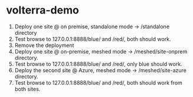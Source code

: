 # volterra-demo
1. Deploy one site @ on premise,  standalone mode  -> /standalone directory
2. Test browse to 127.0.0.1:8888/blue/ and /red/, both should work.
3. Remove the deployment
4. Deploy one site @ on-premise, meshed mode -> /meshed/site-onprem directory.
5. Test browse to 127.0.0.1:8888/blue/ and /red/, only blue should work.
6. Deploy the second site @ Azure, meshed mode -> /meshed/site-azure directory.
7. Test browse to 127.0.0.1:8888/blue/ and /red/, both should work from both sites.
